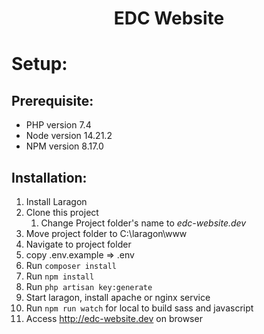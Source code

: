 <h1 style="text-align: center">
    EDC Website
</h1>

# Setup:

## Prerequisite:
- PHP version 7.4
- Node version 14.21.2
- NPM version 8.17.0

## Installation:
1. Install Laragon
2. Clone this project
   1. Change Project folder's name to *edc-website.dev*
3. Move project folder to C:\laragon\www
4. Navigate to project folder
5. copy .env.example => .env
6. Run `composer install`
7. Run `npm install`
8. Run `php artisan key:generate`
9. Start laragon, install apache or nginx service
10. Run `npm run watch` for local to build sass and javascript
11. Access http://edc-website.dev on browser
